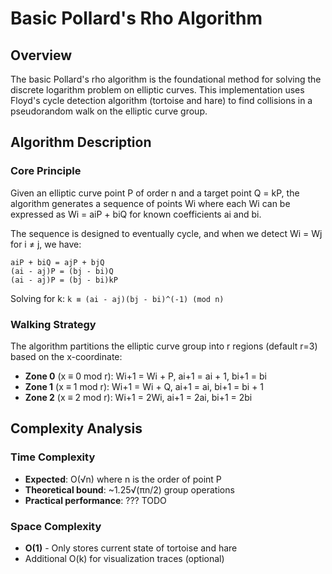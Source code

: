 # Basic Pollard's Rho Algorithm

## Overview

The basic Pollard's rho algorithm is the foundational method for solving the discrete logarithm problem on elliptic curves. This implementation uses Floyd's cycle detection algorithm (tortoise and hare) to find collisions in a pseudorandom walk on the elliptic curve group.

## Algorithm Description

### Core Principle

Given an elliptic curve point P of order n and a target point Q = kP, the algorithm generates a sequence of points Wi where each Wi can be expressed as Wi = aiP + biQ for known coefficients ai and bi.

The sequence is designed to eventually cycle, and when we detect Wi = Wj for i ≠ j, we have:
```
aiP + biQ = ajP + bjQ
(ai - aj)P = (bj - bi)Q
(ai - aj)P = (bj - bi)kP
```

Solving for k: `k ≡ (ai - aj)(bj - bi)^(-1) (mod n)`

### Walking Strategy

The algorithm partitions the elliptic curve group into r regions (default r=3) based on the x-coordinate:
- **Zone 0** (x ≡ 0 mod r): Wi+1 = Wi + P, ai+1 = ai + 1, bi+1 = bi
- **Zone 1** (x ≡ 1 mod r): Wi+1 = Wi + Q, ai+1 = ai, bi+1 = bi + 1  
- **Zone 2** (x ≡ 2 mod r): Wi+1 = 2Wi, ai+1 = 2ai, bi+1 = 2bi


## Complexity Analysis

### Time Complexity
- **Expected**: O(√n) where n is the order of point P
- **Theoretical bound**: ~1.25√(πn/2) group operations
- **Practical performance**: ??? TODO

### Space Complexity  
- **O(1)** - Only stores current state of tortoise and hare
- Additional O(k) for visualization traces (optional)

